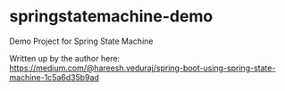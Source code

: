 # springstatemachine-demo
Demo Project for Spring State Machine

Written up by the author here: https://medium.com/@hareesh.veduraj/spring-boot-using-spring-state-machine-1c5a6d35b9ad

